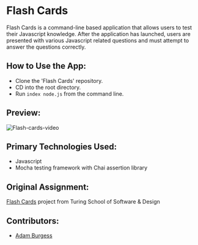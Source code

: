 # Flash Cards
Flash Cards is a command-line based application that allows users to test their Javascript knowledge.  After the application has launched, users are presented with various Javascript related questions and must attempt to answer the questions correctly.

## How to Use the App:

- Clone the 'Flash Cards' repository.
- CD into the root directory.
- Run `index node.js` from the command line.

## Preview:

![Flash-cards-video](./assets/gif.gif)

## Primary Technologies Used:

- Javascript
- Mocha testing framework with Chai assertion library

## Original Assignment:

[Flash Cards](https://frontend.turing.edu/projects/flash-cards.html) project from Turing School of Software & Design

## Contributors:

- [Adam Burgess](https://github.com/aburg15)